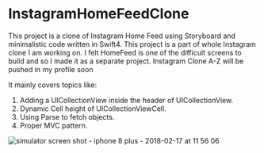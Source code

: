 # InstagramHomeFeedClone
This project is a clone of Instagram Home Feed using Storyboard and minimalistic code written in Swift4. This project is a part of whole Instagram clone I am working on. I felt HomeFeed is one of the difficult screens to build and so I made it as a separate project. Instagram Clone A-Z will be pushed in my profile soon

It mainly covers topics like:
1) Adding a UICollectionView inside the header of UICollectionView.
2) Dynamic Cell height of UICollectionViewCell.
3) Using Parse to fetch objects.
4) Proper MVC pattern.


![simulator screen shot - iphone 8 plus - 2018-02-17 at 11 56 06](https://user-images.githubusercontent.com/21070922/36338596-95c7a116-13d9-11e8-84fe-99f938034834.png)
